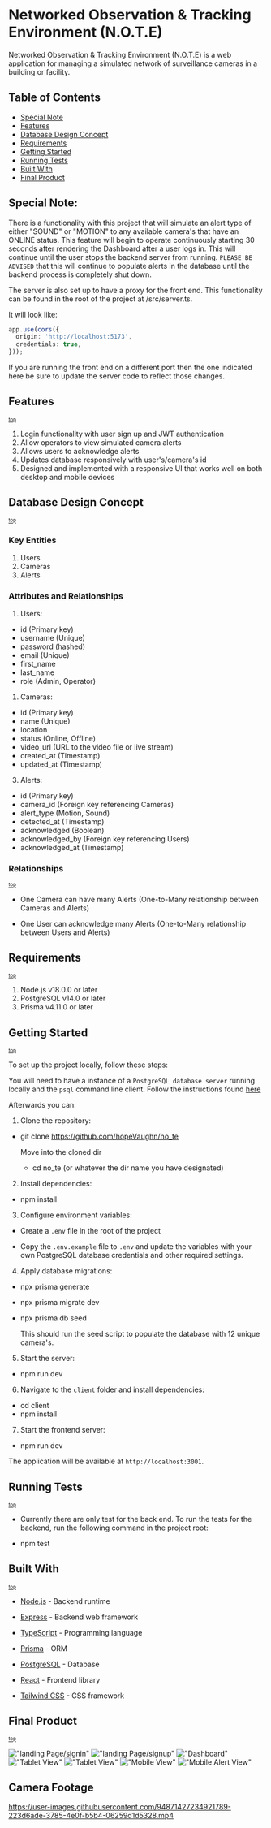 # Networked Observation & Tracking Environment (N.O.T.E)

Networked Observation & Tracking Environment (N.O.T.E) is a web application for managing a simulated network of surveillance cameras in a building or facility.

## Table of Contents

- [Special Note](#special-note)
- [Features](#features)
- [Database Design Concept](#database-design-concept)
- [Requirements](#requirements)
- [Getting Started](#getting-started)
- [Running Tests](#running-tests)
- [Built With](#built-with)
- [Final Product](#final-product)

## Special Note:

There is a functionality with this project that will simulate an alert type of either "SOUND" or "MOTION" to any available camera's that have an ONLINE status. This feature will begin to operate continuously starting 30 seconds after rendering the Dashboard after a user logs in. This will continue until the user stops the backend server from running. `PLEASE BE ADVISED` that this will continue to populate alerts in the database until the backend process is completely shut down.


The server is also set up to have a proxy for the front end. This functionality can be found in the root of the project at /src/server.ts.

It will look like:
```typescript
app.use(cors({
  origin: 'http://localhost:5173',
  credentials: true,
}));
```
If you are running the front end on a different port then the one indicated here be sure to update the server code to reflect those changes.

## Features 
<sup><sub>[top](#table-of-contents)</sub></sup>

1. Login functionality with user sign up and JWT authentication
2. Allow operators to view simulated camera alerts
3. Allows users to acknowledge alerts
4. Updates database responsively with user's/camera's id 
4. Designed and implemented with a responsive UI that works well on both desktop and mobile devices


## Database Design Concept  
<sup><sub>[top](#table-of-contents)</sub></sup>

### Key Entities 

1. Users
2. Cameras
3. Alerts

### Attributes and Relationships

1. Users:

* id (Primary key)
* username (Unique)
* password (hashed)
* email (Unique)
* first_name
* last_name
* role (Admin, Operator)

1. Cameras:

* id (Primary key)
* name (Unique)
* location
* status (Online, Offline)
* video_url (URL to the video file or live stream)
* created_at (Timestamp)
* updated_at (Timestamp)

3. Alerts:

* id (Primary key)
* camera_id (Foreign key referencing Cameras)
* alert_type (Motion, Sound)
* detected_at (Timestamp)
* acknowledged (Boolean)
* acknowledged_by (Foreign key referencing Users)
* acknowledged_at (Timestamp)

### Relationships 
<sup><sub>[top](#table-of-contents)</sub></sup>

* One Camera can have many Alerts (One-to-Many relationship between Cameras and Alerts)

* One User can acknowledge many Alerts (One-to-Many relationship between Users and Alerts)

## Requirements 
<sup><sub>[top](#table-of-contents)</sub></sup>

1. Node.js v18.0.0 or later
2. PostgreSQL v14.0 or later
3. Prisma v4.11.0 or later

## Getting Started 
<sup><sub>[top](#table-of-contents)</sub></sup>

To set up the project locally, follow these steps:

You will need to have a instance of a `PostgreSQL database server` running locally and the `psql` command line client. Follow the instructions found [here](https://www.prisma.io/dataguide/postgresql/setting-up-a-local-postgresql-database)

Afterwards you can:

1. Clone the repository:
  
  - git clone https://github.com/hopeVaughn/no_te

      Move into the cloned dir
       - cd no_te (or whatever the dir name you have designated)

2. Install dependencies:
  
  - npm install


3. Configure environment variables:
  
  - Create a `.env` file in the root of the project

  - Copy the `.env.example` file to `.env` and update the variables with your own PostgreSQL database credentials and other required settings.

4. Apply database migrations:
  
  - npx prisma generate

  - npx prisma migrate dev

  - npx prisma db seed
      
      This should run the seed script to populate the database with 12 unique camera's.

5. Start the server:
  
  - npm run dev


6. Navigate to the `client` folder and install dependencies:

  - cd client
  - npm install


7. Start the frontend server:

  - npm run dev


The application will be available at `http://localhost:3001`.

## Running Tests 
<sup><sub>[top](#table-of-contents)</sub></sup>

  * Currently there are only test for the back end. To run the tests for the backend, run the following command in the project root:

  - npm test

## Built With 
<sup><sub>[top](#table-of-contents)</sub></sup>

- [Node.js](https://nodejs.org/) - Backend runtime
- [Express](https://expressjs.com/) - Backend web framework
- [TypeScript](https://www.typescriptlang.org/) - Programming language
- [Prisma](https://www.prisma.io/) - ORM
- [PostgreSQL](https://www.postgresql.org/) - Database
- [React](https://react.dev/) - Frontend library


- [Tailwind CSS](https://tailwindcss.com/) - CSS framework


## Final Product 
<sup><sub>[top](#table-of-contents)</sub></sup>

!["landing Page/signin"](https://github.com/hopeVaughn/no_te/blob/main/01_note.png)
!["landing Page/signup"](https://github.com/hopeVaughn/no_te/blob/main/02_note.png)
!["Dashboard"](https://github.com/hopeVaughn/no_te/blob/main/03_note.png)
!["Tablet View"](https://github.com/hopeVaughn/no_te/blob/main/04_note.png)
!["Tablet View"](https://github.com/hopeVaughn/no_te/blob/main/05_note.png)
!["Mobile View"](https://github.com/hopeVaughn/no_te/blob/main/06_note.png)
!["Mobile Alert View"](https://github.com/hopeVaughn/no_te/blob/main/07_note.png)

## Camera Footage
https://user-images.githubusercontent.com/94871427234921789-223d6ade-3785-4e0f-b5b4-06259d1d5328.mp4
